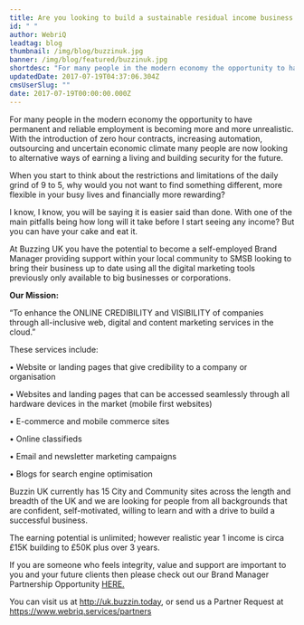 ```yaml
---
title: Are you looking to build a sustainable residual income business with flexible working hours?
id: " "
author: WebriQ
leadtag: blog
thumbnail: /img/blog/buzzinuk.jpg
banner: /img/blog/featured/buzzinuk.jpg
shortdesc: "For many people in the modern economy the opportunity to have permanent and reliable employment..."
updatedDate: 2017-07-19T04:37:06.304Z
cmsUserSlug: ""
date: 2017-07-19T00:00:00.000Z
---
```


For many people in the modern economy the opportunity to have permanent and reliable employment is becoming more and more unrealistic. With the introduction of zero hour contracts, increasing automation, outsourcing and uncertain economic climate many people are now looking to alternative ways of earning a living and building security for the future. 

When you start to think about the restrictions and limitations of the daily grind of 9 to 5, why would you not want to find something different, more flexible in your busy lives and financially more rewarding? 


I know, I know, you will be saying it is easier said than done. With one of the main pitfalls being how long will it take before I start seeing any income? But you can have your cake and eat it. 


At Buzzing UK you have the potential to become a self-employed Brand Manager providing support within your local community to SMSB looking to bring their business up to date using all the digital marketing tools previously only available to big businesses or corporations. 


**Our Mission:**


“To enhance the ONLINE CREDIBILITY and VISIBILITY of companies through all-inclusive web, digital and content marketing services in the cloud.”


These services include:


•	Website or landing pages that give credibility to a company or organisation


•	Websites and landing pages that can be accessed seamlessly through all hardware devices in the market (mobile first websites)


•	E-commerce and mobile commerce sites


•	Online classifieds


•	Email and newsletter marketing campaigns


•	Blogs for search engine optimisation


Buzzin UK currently has 15 City and Community sites across the length and breadth of the UK and we are looking for people from all backgrounds that are confident, self-motivated, willing to learn and with a drive to build a successful business.


The earning potential is unlimited; however realistic year 1 income is circa £15K building to £50K plus over 3 years.


If you are someone who feels integrity, value and support are important to you and your future clients then please check out our Brand Manager Partnership Opportunity [HERE.](http://www.uk.buzzin.today/)


You can visit us at http://uk.buzzin.today, or send us a Partner Request at https://www.webriq.services/partners 
